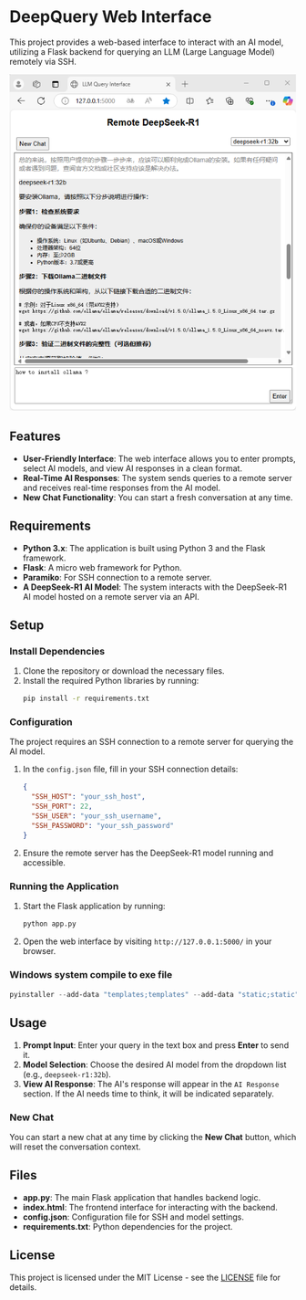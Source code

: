 # DeepQuery Web Interface

This project provides a web-based interface to interact with an AI model, utilizing a Flask backend for querying an LLM (Large Language Model) remotely via SSH.

![GUI Demo](Demo_DeepQuery.png) <!-- Replace with actual screenshot -->

## Features

- **User-Friendly Interface**: The web interface allows you to enter prompts, select AI models, and view AI responses in a clean format.
- **Real-Time AI Responses**: The system sends queries to a remote server and receives real-time responses from the AI model.
- **New Chat Functionality**: You can start a fresh conversation at any time.

## Requirements

- **Python 3.x**: The application is built using Python 3 and the Flask framework.
- **Flask**: A micro web framework for Python.
- **Paramiko**: For SSH connection to a remote server.
- **A DeepSeek-R1 AI Model**: The system interacts with the DeepSeek-R1 AI model hosted on a remote server via an API.

## Setup

### Install Dependencies

1. Clone the repository or download the necessary files.
2. Install the required Python libraries by running:
   ```bash
   pip install -r requirements.txt
   ```
### Configuration

The project requires an SSH connection to a remote server for querying the AI model.

1. In the `config.json` file, fill in your SSH connection details:
   ```json
   {
     "SSH_HOST": "your_ssh_host",
     "SSH_PORT": 22,
     "SSH_USER": "your_ssh_username",
     "SSH_PASSWORD": "your_ssh_password"
   }
   ```

2. Ensure the remote server has the DeepSeek-R1 model running and accessible.

### Running the Application

1. Start the Flask application by running:
   ```bash
   python app.py
   ```

2. Open the web interface by visiting `http://127.0.0.1:5000/` in your browser.

### Windows system compile to exe file
```powershell
pyinstaller --add-data "templates;templates" --add-data "static;static" --add-data "icon.ico;." --onefile --name DeepQuery --icon=icon.ico DeepQuery.py
```
## Usage

1. **Prompt Input**: Enter your query in the text box and press **Enter** to send it.
2. **Model Selection**: Choose the desired AI model from the dropdown list (e.g., `deepseek-r1:32b`).
3. **View AI Response**: The AI's response will appear in the `AI Response` section. If the AI needs time to think, it will be indicated separately.

### New Chat

You can start a new chat at any time by clicking the **New Chat** button, which will reset the conversation context.

## Files

- **app.py**: The main Flask application that handles backend logic.
- **index.html**: The frontend interface for interacting with the backend.
- **config.json**: Configuration file for SSH and model settings.
- **requirements.txt**: Python dependencies for the project.

## License

This project is licensed under the MIT License - see the [LICENSE](LICENSE) file for details.
